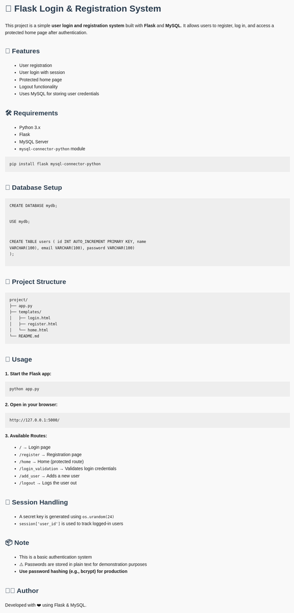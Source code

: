 <!DOCTYPE html>
<html lang="en">
<head>
  <meta charset="UTF-8" />
  <meta name="viewport" content="width=device-width, initial-scale=1.0"/>
  <title>Flask Login & Registration System</title>
  <style>
    body {
      font-family: Arial, sans-serif;
      line-height: 1.6;
      padding: 2rem;
      max-width: 900px;
      margin: auto;
      background-color: #f9f9f9;
    }
    h1, h2, h3 {
      color: #2c3e50;
    }
    pre {
      background: #eee;
      padding: 1em;
      overflow-x: auto;
    }
    code {
      font-family: Consolas, monospace;
    }
    ul {
      margin-left: 1.5em;
    }
    .section {
      margin-bottom: 2rem;
    }
  </style>
</head>
<body>

  <h1>🔐 Flask Login & Registration System</h1>

  <p>This project is a simple <strong>user login and registration system</strong> built with <strong>Flask</strong> and <strong>MySQL</strong>. It allows users to register, log in, and access a protected home page after authentication.</p>

  <div class="section">
    <h2>🚀 Features</h2>
    <ul>
      <li>User registration</li>
      <li>User login with session</li>
      <li>Protected home page</li>
      <li>Logout functionality</li>
      <li>Uses MySQL for storing user credentials</li>
    </ul>
  </div>

  <div class="section">
    <h2>🛠️ Requirements</h2>
    <ul>
      <li>Python 3.x</li>
      <li>Flask</li>
      <li>MySQL Server</li>
      <li><code>mysql-connector-python</code> module</li>
    </ul>
    <pre><code>pip install flask mysql-connector-python</code></pre>
  </div>

  <div class="section">
    <h2>🧱 Database Setup</h2>
    <pre><code>CREATE DATABASE mydb;

USE mydb;

CREATE TABLE users (
    id INT AUTO_INCREMENT PRIMARY KEY,
    name VARCHAR(100),
    email VARCHAR(100),
    password VARCHAR(100)
);</code></pre>
  </div>

  <div class="section">
    <h2>📁 Project Structure</h2>
    <pre><code>project/
├── app.py
├── templates/
│   ├── login.html
│   ├── register.html
│   └── home.html
└── README.md</code></pre>
  </div>

  <div class="section">
    <h2>🧾 Usage</h2>
    <p><strong>1. Start the Flask app:</strong></p>
    <pre><code>python app.py</code></pre>
    <p><strong>2. Open in your browser:</strong></p>
    <pre><code>http://127.0.0.1:5000/</code></pre>
    <p><strong>3. Available Routes:</strong></p>
    <ul>
      <li><code>/</code> → Login page</li>
      <li><code>/register</code> → Registration page</li>
      <li><code>/home</code> → Home (protected route)</li>
      <li><code>/login_validation</code> → Validates login credentials</li>
      <li><code>/add_user</code> → Adds a new user</li>
      <li><code>/logout</code> → Logs the user out</li>
    </ul>
  </div>

  <div class="section">
    <h2>🔐 Session Handling</h2>
    <ul>
      <li>A secret key is generated using <code>os.urandom(24)</code></li>
      <li><code>session['user_id']</code> is used to track logged-in users</li>
    </ul>
  </div>

  <div class="section">
    <h2>📦 Note</h2>
    <ul>
      <li>This is a basic authentication system</li>
      <li>⚠️ Passwords are stored in plain text for demonstration purposes</li>
      <li><strong>Use password hashing (e.g., bcrypt) for production</strong></li>
    </ul>
  </div>

  <div class="section">
    <h2>👨‍💻 Author</h2>
    <p>Developed with ❤️ using Flask & MySQL.</p>
  </div>

</body>
</html>
